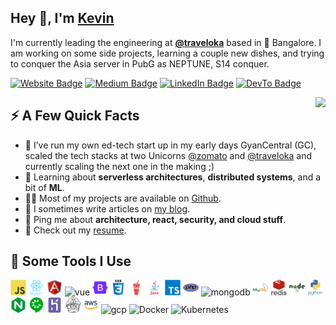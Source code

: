 <h2>Hey 👋, I'm <a href="https://kevinsolomon.com/">Kevin</a></h2>
<p>I'm currently leading the engineering at <strong><a href="https://www.traveloka.com/">@traveloka</a></strong> based in 🌁 Bangalore. I am working on some side projects, learning a couple new dishes, and trying to conquer the Asia server in PubG as  NEPTUNE, S14 conquer.</p>
<p><a href="https://kevinsolomon.com"><img src="https://img.shields.io/badge/-kevinsolomon.com-4E69C8?style=flat-square&amp;labelColor=4E69C8&amp;logo=Firefox&amp;link=https://kevinsolomon.com" alt="Website Badge"></a> <a href="https://medium.com/@iamkevinsolomon"><img src="https://img.shields.io/badge/-@iamkevinsolomon-14c767?style=flat-square&amp;labelColor=14c767&amp;logo=Medium&amp;link=https://medium.com/@iamkevinsolomon" alt="Medium Badge"></a> <a href="https://www.linkedin.com/in/kevthedev/"><img src="https://img.shields.io/badge/-@kevthedev-0077B5?style=flat-square&amp;labelColor=0077B5&amp;logo=LinkedIn&amp;link=https://www.linkedin.com/in/kevthedev/" alt="LinkedIn Badge"></a> <a href="https://dev.to/ikevinsolomon"><img src="https://img.shields.io/badge/-@ikevinsolomon-0A0A0A?style=flat-square&amp;labelColor=0A0A0A&amp;logo=dev.to&amp;link=https://dev.to/ikevinsolomon" alt="DevTo Badge"></a></p>
<img align="right" src="https://media1.giphy.com/media/13HgwGsXF0aiGY/giphy.gif" />
<h2>⚡️ A Few Quick Facts</h2>
<ul>
  <li>🔭 I’ve run my own ed-tech start up in my early days GyanCentral (GC),  scaled the tech stacks at two Unicorns <a href="https://www.zomato.com">@zomato</a> and <a href="https://www.traveloka.com">@traveloka</a> and currently scaling the next one in the making ;)</li>
<li>🧐 Learning about <strong>serverless architectures</strong>, <strong>distributed systems</strong>, and a bit of <strong>ML</strong>.</li>
<li>👨‍💻 Most of my projects are available on <a href="https://github.com/ikevinsolomon">Github</a>.</li>
<li>📝 I sometimes write articles on <a href="https://kevinsolomon.com">my blog</a>.</li>
<li>💬 Ping me about <strong>architecture, react, security, and cloud stuff</strong>.</li>
<li>📙 Check out my <a href="https://www.kevinsolomon.com/resume/resume.pdf">resume</a>.</li>
</ul>

<h2>🚀 Some Tools I Use</h2>
<p align="left">
<img src="https://raw.githubusercontent.com/devicons/devicon/master/icons/javascript/javascript-original.svg" alt="javascript" width="25" height="25" />
<img src="https://raw.githubusercontent.com/devicons/devicon/master/icons/react/react-original-wordmark.svg" alt="react" width="25" height="25" />
<img src="https://raw.githubusercontent.com/devicons/devicon/master/icons/angularjs/angularjs-original.svg" alt="angular-js" width="25" height="25" />
<img src="https://devicons.github.io/devicon/devicon.git/icons/vuejs/vuejs-original-wordmark.svg" alt="vue" width="25" height="25" />
<img src="https://raw.githubusercontent.com/devicons/devicon/master/icons/bootstrap/bootstrap-plain.svg" alt="bootstrap" width="25" height="25" />
<img src="https://raw.githubusercontent.com/devicons/devicon/master/icons/css3/css3-original-wordmark.svg" alt="css3" width="25" height="25" />
<img src="https://raw.githubusercontent.com/devicons/devicon/master/icons/gulp/gulp-plain.svg" alt="gulp" width="25" height="25" />
<img src="https://raw.githubusercontent.com/devicons/devicon/master/icons/java/java-original-wordmark.svg" alt="java" width="25" height="25" />
<img src="https://raw.githubusercontent.com/devicons/devicon/master/icons/typescript/typescript-original.svg" alt="typescript" width="25" height="25" />
<img src="https://raw.githubusercontent.com/devicons/devicon/master/icons/php/php-original.svg" alt="php" width="25" height="25" />
<img src="https://devicons.github.io/devicon/devicon.git/icons/mongodb/mongodb-original-wordmark.svg" alt="mongodb" width="25" height="25" />
<img src="https://raw.githubusercontent.com/devicons/devicon/master/icons/mysql/mysql-original-wordmark.svg" alt="mysql" width="25" height="25" />
<img src="https://raw.githubusercontent.com/devicons/devicon/master/icons/redis/redis-original-wordmark.svg" alt="redis" width="25" height="25" />
<img src="https://raw.githubusercontent.com/devicons/devicon/master/icons/nodejs/nodejs-original-wordmark.svg" alt="nodejs" width="25" height="25" />
<img src="https://raw.githubusercontent.com/devicons/devicon/master/icons/python/python-original-wordmark.svg" alt="python" width="25" height="25" />
<img src="https://raw.githubusercontent.com/devicons/devicon/master/icons/nginx/nginx-original.svg" alt="nginx" width="25" height="25" />
<img src="https://raw.githubusercontent.com/devicons/devicon/master/icons/cucumber/cucumber-plain.svg" alt="cucumber" width="25" height="25" />
<img src="https://raw.githubusercontent.com/devicons/devicon/master/icons/heroku/heroku-plain.svg" alt="heroku" width="25" height="25" />
<img src="https://raw.githubusercontent.com/devicons/devicon/master/icons/travis/travis-plain.svg" alt="travis" width="25" height="25" />
<img src="https://raw.githubusercontent.com/github/explore/80688e429a7d4ef2fca1e82350fe8e3517d3494d/topics/aws/aws.png" alt="aws" width="25" height="25" />
<img src="https://www.vectorlogo.zone/logos/google_cloud/google_cloud-icon.svg" alt="gcp" width="25" height="25" />
<img src="https://devicons.github.io/devicon/devicon.git/icons/docker/docker-original-wordmark.svg" alt="Docker" width="25" height="25" />
<img src="https://www.vectorlogo.zone/logos/kubernetes/kubernetes-icon.svg" alt="Kubernetes" width="25" height="25" />
</p>
